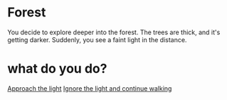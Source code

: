 # Forest

You decide to explore deeper into the forest. The trees are thick, and it's getting darker. Suddenly, you see a faint light in the distance.

# what do you do?

[Approach the light](forest_light.md)
[Ignore the light and continue walking](forest_walk.md)
